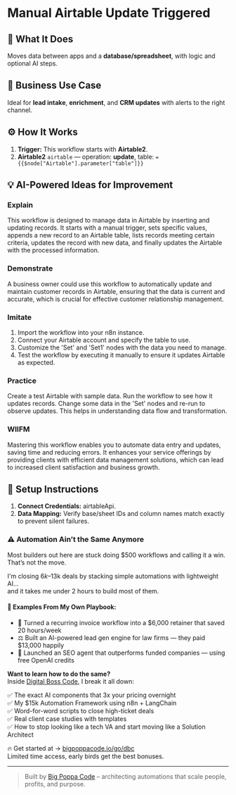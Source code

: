# Manual Airtable Update Triggered
  ## 🚀 What It Does
  Moves data between apps and a **database/spreadsheet**, with logic and optional AI steps.
  
  ## 💼 Business Use Case
  Ideal for **lead intake**, **enrichment**, and **CRM updates** with alerts to the right channel.
  
  ## ⚙️ How It Works
  1. **Trigger:** This workflow starts with **Airtable2**.
  2. **Airtable2** `airtable` — operation: **update**, table: `={{$node["Airtable"].parameter["table"]}}`
  
  ## 💡 AI-Powered Ideas for Improvement
  ### Explain
This workflow is designed to manage data in Airtable by inserting and updating records. It starts with a manual trigger, sets specific values, appends a new record to an Airtable table, lists records meeting certain criteria, updates the record with new data, and finally updates the Airtable with the processed information.

### Demonstrate
A business owner could use this workflow to automatically update and maintain customer records in Airtable, ensuring that the data is current and accurate, which is crucial for effective customer relationship management.

### Imitate
1. Import the workflow into your n8n instance.
2. Connect your Airtable account and specify the table to use.
3. Customize the 'Set' and 'Set1' nodes with the data you need to manage.
4. Test the workflow by executing it manually to ensure it updates Airtable as expected.

### Practice
Create a test Airtable with sample data. Run the workflow to see how it updates records. Change some data in the 'Set' nodes and re-run to observe updates. This helps in understanding data flow and transformation.

### WIIFM
Mastering this workflow enables you to automate data entry and updates, saving time and reducing errors. It enhances your service offerings by providing clients with efficient data management solutions, which can lead to increased client satisfaction and business growth.
  
  ## 🔧 Setup Instructions
  1. **Connect Credentials:** airtableApi.
2. **Data Mapping:** Verify base/sheet IDs and column names match exactly to prevent silent failures.
  
### ⚠️ Automation Ain’t the Same Anymore

Most builders out here are stuck doing $500 workflows and calling it a win.  
That’s not the move.  

I'm closing $6k–$13k deals by stacking simple automations with lightweight AI...  
and it takes me under 2 hours to build most of them.

#### 🧠 Examples From My Own Playbook:
- 🔁 Turned a recurring invoice workflow into a $6,000 retainer that saved 20 hours/week  
- ⚖️ Built an AI-powered lead gen engine for law firms — they paid $13,000 happily  
- 🚀 Launched an SEO agent that outperforms funded companies — using free OpenAI credits  

**Want to learn how to do the same?**  
Inside [Digital Boss Code](https://bigpoppacode.io/go/dbc), I break it all down:

✅ The exact AI components that 3x your pricing overnight  
✅ My $15k Automation Framework using n8n + LangChain  
✅ Word-for-word scripts to close high-ticket deals  
✅ Real client case studies with templates  
✅ How to stop looking like a tech VA and start moving like a Solution Architect  

🔥 Get started at → [bigpoppacode.io/go/dbc](https://bigpoppacode.io/go/dbc)  
Limited time access, early birds get the best bonuses.

---
> Built by [Big Poppa Code](https://bigpoppacode.io) – architecting automations that scale people, profits, and purpose.
  